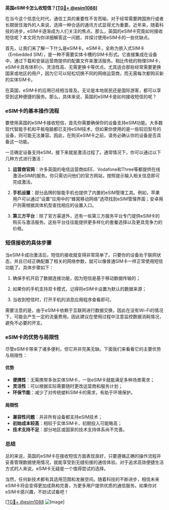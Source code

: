 **英国eSIM卡怎么收短信？[[TG💪+ @esim1088](https://t.me/s/esim1088)]**

在当今这个信息化时代，通信工具的重要性不言而喻。对于经常需要跨国旅行或者长期居住海外的人来说，选择一种合适的通讯方式显得尤为重要。近年来，随着科技的进步，eSIM卡逐渐成为人们关注的焦点。那么，英国的eSIM卡究竟如何接收短信呢？本文将为你详细解答这一问题，并探讨使用eSIM卡的一些优缺点。

首先，让我们来了解一下什么是eSIM卡。eSIM卡，全称为嵌入式SIM卡（Embedded SIM），是一种不需要实体卡槽的SIM卡形式。它直接集成在设备中，通过下载和安装运营商提供的配置文件来激活服务。相比传统的物理SIM卡，eSIM卡具有体积小、灵活性高、无需更换卡等优点。尤其适合那些经常需要更换国家或地区的用户，因为它可以轻松切换不同的网络运营商，而无需每次都购买新的实体SIM卡。

在英国，eSIM卡的应用已经相当普及。无论是本地居民还是国际游客，都可以享受到这种便捷的服务。那么，具体来说，英国的eSIM卡是如何接收短信的呢？

### **eSIM卡的基本操作流程**

要使用英国的eSIM卡接收短信，首先你需要确保你的设备支持eSIM功能。大多数现代智能手机和平板电脑都已支持eSIM技术，但如果你使用的是一些较旧型号的设备，则可能无法兼容。因此，在购买eSIM卡之前，请务必确认你的设备是否具备这一功能。

一旦确定设备支持eSIM，接下来就是激活过程了。通常情况下，你可以通过以下几种方式进行激活：

1. **运营商官网**：许多英国的电信运营商如EE、Vodafone和Three等都提供在线激活eSIM的服务。你只需访问他们的官方网站，按照提示输入相关信息即可完成激活。
   
2. **手机设置**：部分品牌的智能手机也提供了内置的eSIM管理工具。例如，苹果用户可以通过“设置”应用中的“蜂窝移动网络”选项找到eSIM管理界面；安卓用户则需根据具体机型查找相应的设置入口。

3. **第三方平台**：除了官方渠道外，还有一些第三方服务平台专门提供eSIM卡的购买与激活服务。这些平台往往能提供更多样化的套餐选择以及更具竞争力的价格。

### **短信接收的具体步骤**

当eSIM卡成功激活后，短信的接收就变得非常简单了。只要你的设备处于联网状态，并且已经正确配置了相关的网络参数，就可以像普通SIM卡一样正常使用短信功能了。具体步骤如下：

1. 确保手机开启了数据连接功能，因为短信是基于移动数据传输的；
   
2. 如果你的手机支持双卡模式，记得将eSIM卡设置为默认的数据来源；
   
3. 当收到短信时，打开手机的消息应用程序查看即可。

需要注意的是，由于eSIM卡依赖于互联网进行数据交换，因此在没有Wi-Fi的情况下，可能会产生一定的流量费用。因此建议在使用过程中注意监控数据消耗情况，避免不必要的开支。

### **eSIM卡的优势与局限性**

尽管eSIM卡带来了诸多便利，但它并非完美无缺。下面我们来看看它的主要优势与局限性：

#### **优势**
- **便携性**：无需携带多张实体SIM卡，一张eSIM卡就能满足多种场景需求；
- **灵活性**：可以根据实际需要随时更改运营商和服务计划；
- **环保节能**：减少了对传统塑料SIM卡的需求，有助于环境保护。

#### **局限性**
- **兼容性问题**：并非所有设备都支持eSIM技术；
- **初始成本较高**：相较于实体SIM卡，初期投入可能略高；
- **技术支持不足**：部分地区或国家的技术支持体系尚不完善。

### **总结**

总的来说，英国的eSIM卡在接收短信方面表现良好，只要遵循正确的操作流程并妥善管理数据使用情况，就能享受到无缝衔接的通信体验。对于追求高效便捷生活方式的人来说，eSIM卡无疑是一个值得尝试的选择。

当然，任何新技术都有其适用范围和发展空间。随着科技的不断进步，相信未来eSIM卡将会变得更加成熟和完善，为更多用户提供优质的通信服务。如果你对eSIM卡感兴趣，不妨试试看吧！

[[TG💪+ @esim1088](https://t.me/s/esim1088) ![Image](https://i.postimg.cc/4NQfJmqS/Snipaste-2025-05-13-00-14-12.png)]